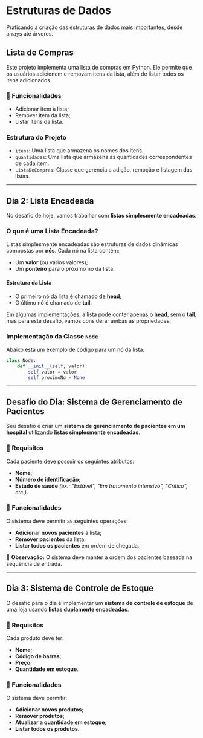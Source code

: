# **Estruturas de Dados**

Praticando a criação das estruturas de dados mais importantes, desde arrays até árvores.

## **Lista de Compras**

Este projeto implementa uma lista de compras em Python. Ele permite que os usuários adicionem e removam itens da lista, além de listar todos os itens adicionados.

### **🚀 Funcionalidades**

- Adicionar item à lista;
- Remover item da lista;
- Listar itens da lista.

### **Estrutura do Projeto**

- `itens`: Uma lista que armazena os nomes dos itens.
- `quantidades`: Uma lista que armazena as quantidades correspondentes de cada item.
- `ListaDeCompras`: Classe que gerencia a adição, remoção e listagem das listas.

---

## **Dia 2: Lista Encadeada**

No desafio de hoje, vamos trabalhar com **listas simplesmente encadeadas**.

### **O que é uma Lista Encadeada?**

Listas simplesmente encadeadas são estruturas de dados dinâmicas compostas por **nós**. Cada nó na lista contém:

- Um **valor** (ou vários valores);
- Um **ponteiro** para o próximo nó da lista.

#### **Estrutura da Lista**

- O primeiro nó da lista é chamado de **head**;
- O último nó é chamado de **tail**.

Em algumas implementações, a lista pode conter apenas o **head**, sem o **tail**, mas para este desafio, vamos considerar ambas as propriedades.

### **Implementação da Classe `Node`**

Abaixo está um exemplo de código para um nó da lista:

```python
class Node:
    def __init__(self, valor):
        self.valor = valor
        self.proximoNo = None
```

---

## **Desafio do Dia: Sistema de Gerenciamento de Pacientes**

Seu desafio é criar um **sistema de gerenciamento de pacientes em um hospital** utilizando **listas simplesmente encadeadas**.

### **📝 Requisitos**

Cada paciente deve possuir os seguintes atributos:

- **Nome**;
- **Número de identificação**;
- **Estado de saúde** *(ex.: "Estável", "Em tratamento intensivo", "Crítico", etc.)*.

### **🚀 Funcionalidades**

O sistema deve permitir as seguintes operações:

- **Adicionar novos pacientes** à lista;
- **Remover pacientes** da lista;
- **Listar todos os pacientes** em ordem de chegada.

📌 **Observação:** O sistema deve manter a ordem dos pacientes baseada na sequência de entrada.

---

## **Dia 3: Sistema de Controle de Estoque**

O desafio para o dia é implementar um **sistema de controle de estoque** de uma loja usando **listas duplamente encadeadas**.

### **📝 Requisitos**

Cada produto deve ter:

- **Nome**;
- **Código de barras**;
- **Preço**;
- **Quantidade em estoque**.

### **🚀 Funcionalidades**

O sistema deve permitir:

- **Adicionar novos produtos**;
- **Remover produtos**;
- **Atualizar a quantidade em estoque**;
- **Listar todos os produtos**.

